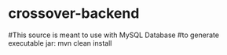 # crossover-backend
#This source is meant to use with MySQL Database
#to generate executable jar:
mvn clean install
